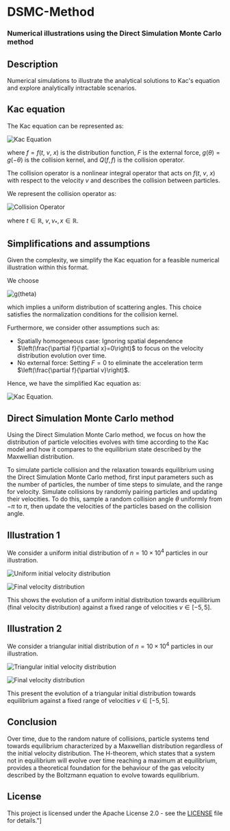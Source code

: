 # DSMC-Method

 ### Numerical illustrations using the Direct Simulation Monte Carlo method

<h2>Description</h2>
Numerical simulations to illustrate the analytical solutions to Kac's equation
and explore analytically intractable scenarios.
<br />

<h2>Kac equation</h2>

The Kac equation can be represented as:

![Kac Equation](https://latex.codecogs.com/svg.latex?\frac{\partial&space;f}{\partial&space;t}&space;+&space;v\&space;\frac{\partial&space;f}{\partial&space;x}&space;+&space;F\&space;\frac{\partial&space;f}{\partial&space;v}&space;=&space;Q(f,f))

where $f = f(t,\ v,\ x)$ is the distribution function, $F$ is the external force, $g(\theta) = g( - \theta)$ is the collision kernel, and $Q(f, f)$ is the collision operator.

The collision operator is a nonlinear integral operator that acts on $f(t,\ v,\ x)$ with respect to the velocity $v$ and describes the collision between particles.

We represent the collision operator as:

![Collision Operator](https://latex.codecogs.com/svg.latex?Q(f,f)&space;=&space;\int_{-&space;\infty}^{\infty}{\int_{-&space;\pi}^{\pi}{g(\theta)f(v'\&space;)f(v_{*}'\&space;)&space;d\theta\&space;dv_{*}}}&space;-&space;\int_{-&space;\infty}^{\infty}{\int_{-&space;\pi}^{\pi}{g(\theta)f(v)f(v_{*}\&space;)&space;d\theta\&space;dv_{*}}})

where $t \in \mathbb{R}$, $v,v_{*},x \in \mathbb{R}$.



<h2>Simplifications and assumptions</h2>

Given the complexity, we simplify the Kac equation for a feasible numerical illustration within this format.

We choose

![g(theta)](https://latex.codecogs.com/svg.latex?g(\theta)=\frac{1}{2\pi},\%20%5Clabel%7Beq%3A%20g%7D)

which implies a uniform distribution of scattering angles. This choice satisfies the normalization conditions for the collision kernel.

Furthermore, we consider other assumptions such as:

- Spatially homogeneous case: Ignoring spatial dependence $\left(\frac{\partial f}{\partial x}=0\right)$ to focus on the velocity distribution evolution over time.
- No external force: Setting $F=0$ to eliminate the acceleration term $\left(\frac{\partial f}{\partial v}\right)$.

Hence, we have the simplified Kac equation as:

![Kac Equation](https://latex.codecogs.com/svg.latex?\frac{\partial&space;f}{\partial&space;t}&space;=&space;Q(f,f)).

<h2>Direct Simulation Monte Carlo method</h2>

Using the Direct Simulation Monte Carlo method, we focus on how the distribution of particle velocities evolves with time according to the Kac model and how it compares to the equilibrium state described by the Maxwellian distribution.
<br />

To simulate particle collision and the relaxation towards equilibrium using the Direct Simulation Monte Carlo method, first input parameters such as the number of particles, the number of time steps to simulate, and the range for velocity. Simulate collisions by randomly pairing particles and updating their velocities. To do this, sample a random collision angle $\theta$ uniformly from $-\pi$ to $\pi$, then update the velocities of the particles based on the collision angle.

## Illustration 1

We consider a uniform initial distribution of $n = 10\times 10^4$ particles in our illustration.

![Uniform initial velocity distribution](https://raw.githubusercontent.com/jsonlaz/DSMC-method/main/results/uniform_initial.png)

![Final velocity distribution](https://raw.githubusercontent.com/jsonlaz/DSMC-method/main/results/uniform_final_dsmc.png)

This shows the evolution of a uniform initial distribution towards equilibrium (final velocity distribution) against a fixed range of velocities $v \in [-5,5]$.

## Illustration 2

We consider a triangular initial distribution of $n = 10\times 10^4$ particles in our illustration.

![Triangular initial velocity distribution](https://raw.githubusercontent.com/jsonlaz/DSMC-method/main/results/triangular_initial.png)

![Final velocity distribution](https://raw.githubusercontent.com/jsonlaz/DSMC-method/main/results/triangular_final_dsmc.png)

This present the evolution of a triangular initial distribution towards equilibrium against a fixed range of velocities $v \in [-5,5]$.

## Conclusion

Over time, due to the random nature of collisions, particle systems tend towards equilibrium characterized by a Maxwellian distribution regardless of the initial velocity distribution. The H-theorem,  which states that a system not in equilibrium will evolve over time reaching a maximum at equilibrium, provides a theoretical foundation for the behaviour of the gas velocity described by the Boltzmann equation to evolve towards equilibrium.

## License

This project is licensed under the Apache License 2.0 - see the [LICENSE](LICENSE) file for details."]





